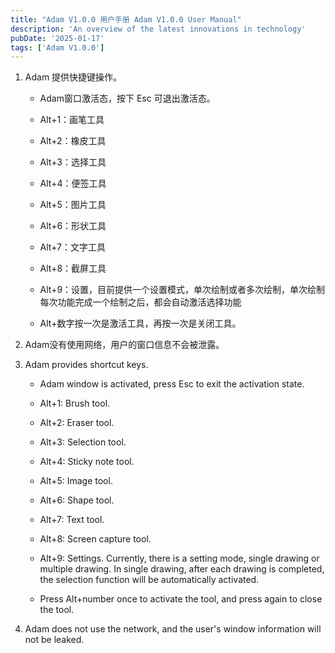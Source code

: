 ```yaml
---
title: "Adam V1.0.0 用户手册 Adam V1.0.0 User Manual"
description: 'An overview of the latest innovations in technology'
pubDate: '2025-01-17'
tags: ['Adam V1.0.0']
---
```


1. Adam 提供快捷键操作。
    - Adam窗口激活态，按下 Esc 可退出激活态。
    
    - Alt+1：画笔工具
    
    - Alt+2：橡皮工具
    
    - Alt+3：选择工具
    
    - Alt+4：便签工具
    
    - Alt+5：图片工具
    
    - Alt+6：形状工具
    
    - Alt+7：文字工具
    
    - Alt+8：截屏工具
    
    - Alt+9：设置，目前提供一个设置模式，单次绘制或者多次绘制，单次绘制每次功能完成一个绘制之后，都会自动激活选择功能

    - Alt+数字按一次是激活工具，再按一次是关闭工具。

3. Adam没有使用网络，用户的窗口信息不会被泄露。

1. Adam provides shortcut keys.
    - Adam window is activated, press Esc to exit the activation state.
    
    - Alt+1: Brush tool.
    
    - Alt+2: Eraser tool.
    
    - Alt+3: Selection tool.
    
    - Alt+4: Sticky note tool.
    
    - Alt+5: Image tool.
    
    - Alt+6: Shape tool.
    
    - Alt+7: Text tool.
    
    - Alt+8: Screen capture tool.
    
    - Alt+9: Settings. Currently, there is a setting mode, single drawing or multiple drawing. In single drawing, after each drawing is completed, the selection function will be automatically activated.

    - Press Alt+number once to activate the tool, and press again to close the tool.

3. Adam does not use the network, and the user's window information will not be leaked.
